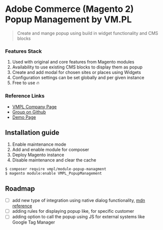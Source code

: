 # Adobe Commerce (Magento 2) Popup Management by VM.PL

> Create and mange popup using build in widget functionality and CMS blocks

### Features Stack

1. Used with original and core features from Magento modules
2. Availability to use existing CMS blocks to display them as popup
3. Create and add modal for chosen sites or places using Widgets
4. Configuration settings can be set globally and per given instance
5. Free to use 🔥

### Reference Links

* [VMPL Company Page](https://vm.pl/)
* [Group on Github](https://github.com/orgs/vmpl/teams/magento/)
* [Demo Page](https://demo-magento.vm.pl/)

## Installation guide

1. Enable maintenance mode
2. Add and enable module for composer
3. Deploy Magento instance
4. Disable maintenance and clear the cache

```shell
$ composer require vmpl/module-popup-managment
$ magento module:enable VMPL_PopupManagement
```

## Roadmap

- [ ] add new type of integration using native dialog functionality, [mdn reference](https://developer.mozilla.org/en-US/docs/Web/HTML/Element/dialog)
- [ ] adding rules for displaying popup like, for specific customer
- [ ] adding option to call the popup using JS for external systems like Google Tag Manager
